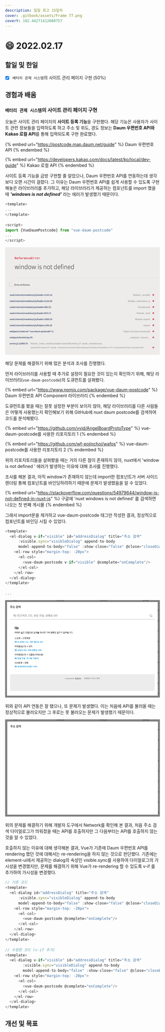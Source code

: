 ```yaml
---
description: 일일 회고 15일차
cover: .gitbook/assets/Frame 77.png
coverY: 182.44271412680757
---
```


# 😄 2022.02.17

## 할일 및 한일

* [x] `배터리 관제 시스템`의 사이트 관리 페이지 구현 (50%)

## 경험과 배움

### `배터리 관제 시스템`의 사이트 관리 페이지 구현

오늘은 사이트 관리 페이지의 **사이트 등록 기능**을 구현했다. 해당 기능은 사용자가 사이트 관련 정보들을 입력하도록 하고 주소 및 위도, 경도 정보는 **Daum 우편번호 API와 Kakao 로컬 API**를 통해 입력되도록 구현 완료했다.



{% embed url="https://postcode.map.daum.net/guide" %}
Daum 우편번호 API
{% endembed %}

{% embed url="https://developers.kakao.com/docs/latest/ko/local/dev-guide" %}
Kakao 로컬 API
{% endembed %}



사이트 등록 기능을 금방 구현할 줄 알았으나, Daum 우편번호 API를 연동하는데 생각보다 오랜 시간이 걸렸다. 그 이유는 Daum 우편번호 API를 쉽게 사용할 수 있도록 구현해놓은 라이브러리를 추가하고, 해당 라이브러리가 제공하는 컴포넌트를 import 했을 때 _**'windows is not defined'**_ 라는 에러가 발생했기 때문이다.



```javascript
<template>
...
</template>

<script>
import {VueDaumPostcode} from "vue-daum-postcode"
...
</script>
```

![에러 발생](<.gitbook/assets/image (3).png>)



해당 문제를 해결하기 위해 많은 분석과 조사를 진행했다.&#x20;

먼저 라이브러리를 사용할 때 추가로 설정이 필요한 것이 있는지 확인하기 위해, 해당 라이브러리(`vue-daum-postcode`)의 도큐먼트를 살펴봤다.

{% embed url="https://www.npmjs.com/package/vue-daum-postcode" %}
Daum 우편번호 API Component 라이브러리
{% endembed %}



도큐먼트를 봤을 때는 잘못 설정한 부분이 보이지 않아, 해당 라이브러리를 다른 사람들은 어떻게 사용했는지 확인해보기 위해 GitHub에 nuxt daum postcode를 검색하여 코드를 분석해봤다.

{% embed url="https://github.com/yvid/AngelBoardProtoType" %}
vue-daum-postcode를 사용한 리포지토리 1
{% endembed %}

{% embed url="https://github.com/wf-eojinchoi/wafos" %}
vue-daum-postcode를 사용한 리포지토리 2
{% endembed %}



위의 리포지토리들을 살펴봤을 때는 거의 다른 점이 존재하지 않아, nuxt에서 'window is not defined ' 에러가 발생하는 이유에 대해 조사를 진행했다.

조사를 해본 결과, 아직 window가 존재하지 않는데 import한 컴포넌트가 서버 사이드 렌더링 통해 컴포넌트를 바인딩하려하기 때문에 문제가 발생했음을 알 수 있었다.

{% embed url="https://stackoverflow.com/questions/54979644/window-is-not-defined-in-nuxt-js" %}
구글에 'nuxt windows is not defined' 를 검색하면 나오는 첫 번째 게시물
{% endembed %}



그래서 import문을 제거하고 vue-daum-postcode 태그만 작성한 결과, 정상적으로 컴포넌트를 바인딩 시킬 수 있었다.

```javascript
<template>
  <el-dialog v-if="visible" id="addressDialog" title="주소 검색" 
      :visible.sync="visibleDialog" append-to-body
      model-append-to-body="false" :show-close="false" @close="closeDialog">
    <el-row style="margin-top: -20px">
      <el-col>
        <vue-daum-postcode v-if="visible" @complete="onComplete"/>
      </el-col>
    </el-row>
  </el-dialog>
</template>

...
```

![다이얼로그 형태로 연동한 Daum 우편번호 API](<.gitbook/assets/Screen Shot 2022-02-18 at 4.10.22 PM.png>)



위와 같이 API 연동은 잘 됐으나, 또 문제가 발생했다. 이는 처음에 API를 불러올 때는 정상적으로 불러오지만 그 후로는 못 불러오는 문제가 발생했기 때문이다.

![두 번째로 API를 호출했을 경우, API가 불러와지지 않는다.](.gitbook/assets/image.png)



위의 문제를 해결하기 위해 개발자 도구에서 Network를 확인해 본 결과, 처음 주소 검색 다이얼로그가 띄워졌을 때는 API를 호출하지만 그 다음부터는 API를 호출하지 않는 것을 알 수 있었다.&#x20;

호출하지 않는 이유에 대해 생각해본 결과, Vue가 기존에 Daum 우편번호 API를 rendering 했던 것에 대해서는 re-rendering을 하지 않는 것으로 판단했다. 기존에는 element-ui에서 제공하는 dialog의 속성인 visible.sync를 사용하여 다이얼로그의 가시성을 변경했지만, 문제를 해결하기 위해 Vue가 re-rendering 할 수 있도록 v-if 를 추가하여 가시성을 변경했다.

```javascript
// 기존 코드
<template>
  <el-dialog id="addressDialog" title="주소 검색" 
      :visible.sync="visibleDialog" append-to-body
      model-append-to-body="false" :show-close="false" @close="closeDialog">
    <el-row style="margin-top: -20px">
      <el-col>
        <vue-daum-postcode @complete="onComplete"/>
      </el-col>
    </el-row>
  </el-dialog>
</template>

// 수정한 코드 (v-if 추가)
<template>
  <el-dialog v-if="visible" id="addressDialog" title="주소 검색" 
        :visible.sync="visibleDialog" append-to-body
        model-append-to-body="false" :show-close="false" @close="closeDialog">
    <el-row style="margin-top: -20px">
      <el-col>
        <vue-daum-postcode @complete="onComplete"/>
      </el-col>
    </el-row>
  </el-dialog>
</template>
```







## 개선 및 목표

